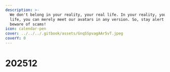 ```yaml
---
description: >-
  We don't belong in your reality, your real life. In your reality, your real
  life, you can merely meet our avatars in any version. So, stay alert and
  beware of scams!
icon: calendar-pen
cover: ../../../.gitbook/assets/GnqSSpvagAAr5vT.jpeg
coverY: 0
---
```


# 202512

